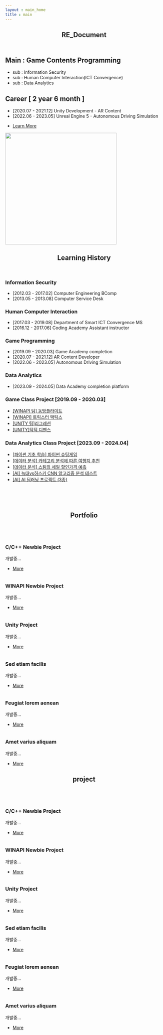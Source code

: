 ```yaml
---
layout : main_home
title : main
---
```

<!-- Main -->
<div id="main">
	<div class="inner">
		<!-- Section resume  -->
		<section id="banner">
			<div class="content">
				<header>
					<h1>RE_Document</h1>
				</header>
				<h2> Main : Game Contents Programming </h2>
				<ul>
					<li> sub : Information Security</li>
					<li> sub : Human Computer Interaction(ICT Convergence)</li>
					<li> sub : Data Analytics</li>
				</ul>		
				<h2> Career [ 2 year 6 month ] </h2>
				<ul>
					<li> [2020.07 - 2021.12] Unity Development  - AR Content</li>
					<li> [2022.06 - 2023.05] Unreal Engine 5 - Autonomous Driving Simulation</li>
				</ul>		
				<ul class="actions">
					<li><a href="#" class="button big">Learn More</a></li>
				</ul>
			</div>
			<span class="image object">
				<img src="{{site.user_img}}" style="width: 356px; height:356px;" alt="" />
			</span>
		</section>
		<!-- Section History -->
		<section id="history">
			<header class="major">
				<h2>Learning History </h2>
			</header>
			<div class="features">
				<article>
					<div class="content">
						<!-- Information Security -->
						<h3>Information Security</h3>
						<ul>
							<li>[2012.03 - 2017.02] Computer Engineering BComp </li>
							<li>[2013.05 - 2013.08] Computer Service Desk </li>
						</ul>
						<!-- Human Computer Interaction -->
						<h3>Human Computer Interaction</h3>
						<ul>
							<li>[2017.03 - 2019.08] Department of Smart ICT Convergence MS
							 </li>
							<li>[2016.12 - 2017.06] Coding Academy Assistant instructor </li>
						</ul>
						<!-- Game Programming -->
						<h3>Game Programming</h3>
						<ul>
							<li>[2019.09 - 2020.03] Game Academy completion</li>
							<li>[2020.07 - 2021.12] AR Content Developer</li>
							<li>[2022.06 - 2023.05] Autonomous Driving Simulation</li>
						</ul>
						<!-- Data Analytics -->
						<h3>Data Analytics</h3>
						<ul>
							<li>[2023.09 - 2024.05] Data Academy completion platform </li>
						</ul>
					</div>
				</article>
				<article>
					<div class="content">
						<!-- Game Programming -->
						<h3>Game Class Project [2019.09 - 2020.03]</h3>
						<ul>
							<li><a href="{{site.url}}/portfolio_Game\동방플라이트.pdf">[WINAPI 팀] 동방플라이트</a></li>
							<li><a href="{{site.url}}/portfolio_Game\트릭스터 택틱스 기술문서.pdf">[WINAPI] 트릭스터 택틱스</a></li>
							<li><a href="{{site.url}}/portfolio_Game\리그레션 기술문서.pdf">[UNITY 팀]리그레션</a></li>
							<li><a href="{{site.url}}/portfolio_Game\덕덕 디펜스 기술문서.pdf">[UNITY]덕덕 디펜스</a></li>
						</ul>
						<!-- Data Analytics -->
						<h3>Data Analytics Class Project [2023.09 - 2024.04]</h3>
						<ul>
							<li><a href="{{site.url}}/portfolio_Artficial_Intelligence\파이썬 슈팅게임 - 몬스터를 찾아서.pdf">[파이썬 기초 학습] 파이썬 슈팅게임</a></li>
							<li><a href="{{site.url}}/portfolio_Artficial_Intelligence\카테고리 분석에 따른 여행지 추천.pdf">[데이터 분석] 카테고리 분석에 따른 여행지 추천</a></li>
							<li><a href="{{site.url}}/portfolio_Artficial_Intelligence\스팀의 세일 할인가격 예측.pdf">[데이터 분석] 스팀의 세일 할인가격 예측</a></li>
							<li><a href="{{site.url}}/portfolio_Artficial_Intelligence\늑대vs허스키 CNN 알고리즘 분석 테스트.pdf">[AI] 늑대vs허스키 CNN 알고리즘 분석 테스트</a></li>
							<li><a href="{{site.url}}/portfolio_Artficial_Intelligence\AI 딥러닝 프로젝트.pdf">[AI] AI 딥러닝 프로젝트 (3종)</a></li>
						</ul>
						<p><br/></p>
						<p><br/></p>
					</div>
				</article>
			</div>
		</section>
		<!-- Section Portfolio-->
		<section id="portfolio">
			<header class="major">
				<h2>Portfolio</h2>
			</header>
			<div class="posts">
				<article>
					<a href="#" class="image"><img src="images/pic01.jpg" alt="" /></a>
					<h3>C/C++ Newbie Project</h3>
					<p>개발중...</p>
					<ul class="actions">
						<li><a href="#" class="button">More</a></li>
					</ul>
				</article>
				<article>
					<a href="#" class="image"><img src="images/pic02.jpg" alt="" /></a>
					<h3>WINAPI Newbie Project</h3>
					<p>개발중...</p>
					<ul class="actions">
						<li><a href="#" class="button">More</a></li>
					</ul>
				</article>
				<article>
					<a href="#" class="image"><img src="images/pic03.jpg" alt="" /></a>
					<h3>Unity Project</h3>
					<p>개발중...</p>
					<ul class="actions">
						<li><a href="#" class="button">More</a></li>
					</ul>
				</article>
				<article>
					<a href="#" class="image"><img src="images/pic04.jpg" alt="" /></a>
					<h3>Sed etiam facilis</h3>
					<p>개발중...</p>
					<ul class="actions">
						<li><a href="#" class="button">More</a></li>
					</ul>
				</article>
				<article>
					<a href="#" class="image"><img src="images/pic05.jpg" alt="" /></a>
					<h3>Feugiat lorem aenean</h3>
					<p>개발중...</p>
					<ul class="actions">
						<li><a href="#" class="button">More</a></li>
					</ul>
				</article>
				<article>
					<a href="#" class="image"><img src="images/pic06.jpg" alt="" /></a>
					<h3>Amet varius aliquam</h3>
					<p>개발중...</p>
					<ul class="actions">
						<li><a href="#" class="button">More</a></li>
					</ul>
				</article>
			</div>
		</section>
		<!-- Section project-->
		<section id="project">
			<header class="major">
				<h2>project</h2>
			</header>
			<div class="posts">
				<article>
					<a href="#" class="image"><img src="images/pic01.jpg" alt="" /></a>
					<h3>C/C++ Newbie Project</h3>
					<p>개발중...</p>
					<ul class="actions">
						<li><a href="#" class="button">More</a></li>
					</ul>
				</article>
				<article>
					<a href="#" class="image"><img src="images/pic02.jpg" alt="" /></a>
					<h3>WINAPI Newbie Project</h3>
					<p>개발중...</p>
					<ul class="actions">
						<li><a href="#" class="button">More</a></li>
					</ul>
				</article>
				<article>
					<a href="#" class="image"><img src="images/pic03.jpg" alt="" /></a>
					<h3>Unity Project</h3>
					<p>개발중...</p>
					<ul class="actions">
						<li><a href="#" class="button">More</a></li>
					</ul>
				</article>
				<article>
					<a href="#" class="image"><img src="images/pic04.jpg" alt="" /></a>
					<h3>Sed etiam facilis</h3>
					<p>개발중...</p>
					<ul class="actions">
						<li><a href="#" class="button">More</a></li>
					</ul>
				</article>
				<article>
					<a href="#" class="image"><img src="images/pic05.jpg" alt="" /></a>
					<h3>Feugiat lorem aenean</h3>
					<p>개발중...</p>
					<ul class="actions">
						<li><a href="#" class="button">More</a></li>
					</ul>
				</article>
				<article>
					<a href="#" class="image"><img src="images/pic06.jpg" alt="" /></a>
					<h3>Amet varius aliquam</h3>
					<p>개발중...</p>
					<ul class="actions">
						<li><a href="#" class="button">More</a></li>
					</ul>
				</article>
			</div>
		</section>
	</div>
</div>
